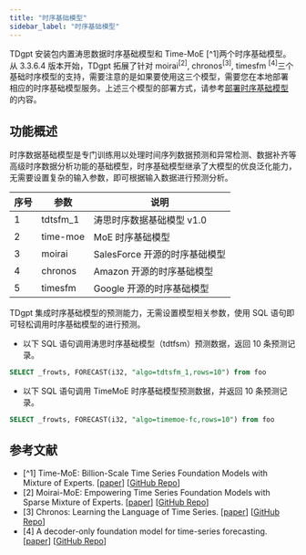 ```yaml
---
title: "时序基础模型"
sidebar_label: "时序基础模型"
---
```


TDgpt 安装包内置涛思数据时序基础模型和 Time-MoE [^1]两个时序基础模型。
从 3.3.6.4 版本开始，TDgpt 拓展了针对 moirai<sup>[2]</sup>, chronos<sup>[3]</sup>, timesfm <sup>[4]</sup>三个基础时序模型的支持，需要注意的是如果要使用这三个模型，需要您在本地部署
相应的时序基础模型服务。上述三个模型的部署方式，请参考[部署时序基础模型](../09-dev/04-tsfm/index.md) 的内容。

## 功能概述

时序数据基础模型是专门训练用以处理时间序列数据预测和异常检测、数据补齐等高级时序数据分析功能的基础模型，时序基础模型继承了大模型的优良泛化能力，无需要设置复杂的输入参数，即可根据输入数据进行预测分析。

| 序号  | 参数       | 说明                   |
|-----|----------|----------------------|
| 1   | tdtsfm_1 | 涛思时序数据基础模型 v1.0      |
| 2   | time-moe | MoE 时序基础模型           |
| 3   | moirai   | SalesForce 开源的时序基础模型 |
| 4   | chronos  | Amazon 开源的时序基础模型     |
| 5   | timesfm  | Google 开源的时序基础模型     |


TDgpt 集成时序基础模型的预测能力，无需设置模型相关参数，使用 SQL 语句即可轻松调用时序基础模型的进行预测。

- 以下 SQL 语句调用涛思时序基础模型（tdtfsm）预测数据，返回 10 条预测记录。

```SQL
SELECT _frowts, FORECAST(i32, "algo=tdtsfm_1,rows=10") from foo
```

- 以下 SQL 语句调用 TimeMoE 时序基础模型预测数据，并返回 10 条预测记录。

```SQL
SELECT _frowts, FORECAST(i32, "algo=timemoe-fc,rows=10") from foo
```

## 参考文献

- [^1] Time-MoE: Billion-Scale Time Series Foundation Models with Mixture of Experts. [[paper](https://arxiv.org/abs/2409.16040)] [[GitHub Repo](https://github.com/Time-MoE/Time-MoE)]
- [2] Moirai-MoE: Empowering Time Series Foundation Models with Sparse Mixture of Experts. [[paper](https://arxiv.org/abs/2410.10469)] [[GitHub Repo](https://github.com/SalesforceAIResearch/uni2ts)]
- [3] Chronos: Learning the Language of Time Series. [[paper](https://arxiv.org/abs/2403.07815)] [[GitHub Repo](https://github.com/amazon-science/chronos-forecasting)]
- [4] A decoder-only foundation model for time-series forecasting. [[paper](https://arxiv.org/abs/2310.10688)] [[GitHub Repo](https://github.com/google-research/timesfm/)]
